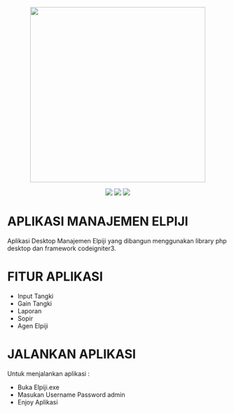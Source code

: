 <p align="center"><a href="https://nandateknik.my.id" target="_blank"><img src="https://blogger.googleusercontent.com/img/a/AVvXsEjKz7dWHcUpW3euR_Ge5_Mg4F5WrQ0G3uL-iEydoOMTpw74LIe7a8E-XH6Q0rpPDEbjKYlgQc1ZYWPPhvapP5itfuLXU6Zf15vPTJv0vKUOcq6aE41AFtYmWV2g6rbze3VsQyqLhYLvVbiwQYiyvSjW2rSS7RD11KClAqVUusK25znqX3c5FBMwgynb=s548" width="400"></a></p>

<p align="center">
<a href="#"><img src="https://img.shields.io/badge/BETA-V.0.1-%3CCOLOR%3E.svg"></a>
<a href="#"><img src="https://img.shields.io/badge/BY-NANDADEV-blue"></a>
<a href="https://wa.me/6282331201148"><img src="https://img.shields.io/badge/REPORT-BUG-red"></a>

</p>

# APLIKASI MANAJEMEN ELPIJI
Aplikasi Desktop Manajemen Elpiji yang dibangun menggunakan library php desktop dan framework codeigniter3.

# FITUR APLIKASI

- Input Tangki
- Gain Tangki
- Laporan
- Sopir
- Agen Elpiji

# JALANKAN APLIKASI

Untuk menjalankan aplikasi :
- Buka Elpiji.exe
- Masukan Username Password admin
- Enjoy Aplikasi
